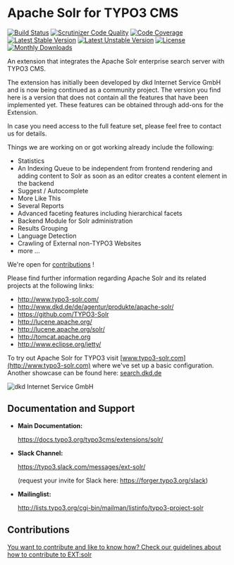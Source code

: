 # Apache Solr for TYPO3 CMS

[![Build Status](https://travis-ci.org/TYPO3-Solr/ext-solr.svg?branch=master)](https://travis-ci.org/TYPO3-Solr/ext-solr)
[![Scrutinizer Code Quality](https://scrutinizer-ci.com/g/TYPO3-Solr/ext-solr/badges/quality-score.png?b=master)](https://scrutinizer-ci.com/g/TYPO3-Solr/ext-solr/?branch=master)
[![Code Coverage](https://scrutinizer-ci.com/g/TYPO3-Solr/ext-solr/badges/coverage.png?b=master)](https://scrutinizer-ci.com/g/TYPO3-Solr/ext-solr/?branch=master)
[![Latest Stable Version](https://poser.pugx.org/apache-solr-for-typo3/solr/v/stable)](https://packagist.org/packages/apache-solr-for-typo3/solr)
[![Latest Unstable Version](https://poser.pugx.org/apache-solr-for-typo3/solr/v/unstable)](https://packagist.org/packages/apache-solr-for-typo3/solr)
[![License](https://poser.pugx.org/apache-solr-for-typo3/solr/license)](https://packagist.org/packages/apache-solr-for-typo3/solr)
[![Monthly Downloads](https://poser.pugx.org/apache-solr-for-typo3/solr/d/monthly)](https://packagist.org/packages/apache-solr-for-typo3/solr)

An extension that integrates the Apache Solr enterprise search server with TYPO3 CMS.

The extension has initially been developed by dkd Internet Service GmbH and is now being continued as a community project. The version you find here is a version that does not contain all the features that have been implemented yet. These features can be obtained through add-ons for the Extension.

In case you need access to the full feature set, please feel free to contact us for details.

Things we are working on or got working already include the following:

- Statistics
- An Indexing Queue to be independent from frontend rendering and adding content to Solr as soon as an editor creates a content element in the backend
- Suggest / Autocomplete
- More Like This
- Several Reports
- Advanced faceting features including hierarchical facets
- Backend Module for Solr administration
- Results Grouping
- Language Detection
- Crawling of External non-TYPO3 Websites
- more ...

We're open for [contributions](./CONTRIBUTING.md) !

Please find further information regarding Apache Solr and its related projects at the following links:

- http://www.typo3-solr.com/
- http://www.dkd.de/de/agentur/produkte/apache-solr/
- https://github.com/TYPO3-Solr
- http://lucene.apache.org/
- http://lucene.apache.org/solr/
- http://tomcat.apache.org
- http://www.eclipse.org/jetty/

To try out Apache Solr for TYPO3 visit [www.typo3-solr.com](http://www.typo3-solr.com) where we've set up a basic configuration. Another showcase can be found here: [search.dkd.de](http://search.dkd.de/solr)

![dkd Internet Service GmbH](http://www.dkd.de/typo3conf/ext/dkd_standard/res/dkd.de/assets/images/logo-top.png)

## Documentation and Support

-   **Main Documentation:**

    https://docs.typo3.org/typo3cms/extensions/solr/


-   **Slack Channel:**

    https://typo3.slack.com/messages/ext-solr/

    (request your invite for Slack here: https://forger.typo3.org/slack)


-   **Mailinglist:**

    http://lists.typo3.org/cgi-bin/mailman/listinfo/typo3-project-solr

## <a name="Contributions"></a>Contributions

[You want to contribute and like to know how? Check our guidelines about how to contribute to EXT:solr](./CONTRIBUTING.md)

